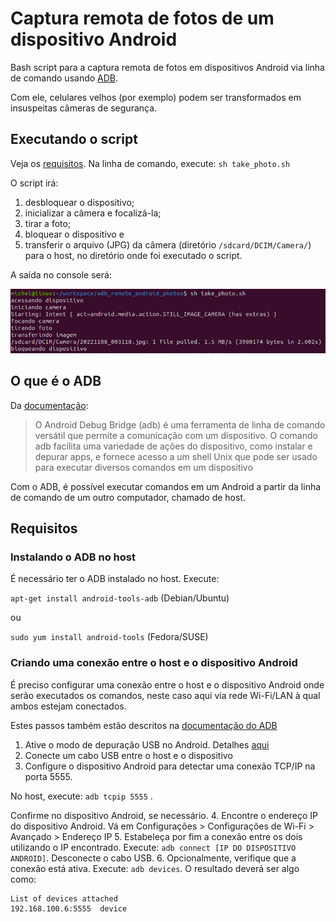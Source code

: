 # Captura remota de fotos de um dispositivo Android
Bash script para a captura remota de fotos em dispositivos Android via linha de comando usando [ADB](https://developer.android.com/studio/command-line/adb?hl=pt-br).

Com ele, celulares velhos (por exemplo) podem ser transformados em insuspeitas câmeras de segurança.

## Executando o script
Veja os [requisitos](#requisitos). Na linha de comando, execute: `sh take_photo.sh`

O script irá:
1. desbloquear o dispositivo;
2. inicializar a câmera e focalizá-la;
3. tirar a foto;
4. bloquear o dispositivo e 
5. transferir o arquivo (JPG) da câmera (diretório `/sdcard/DCIM/Camera/`) para o host, no diretório onde foi executado o script.

A saída no console será:

![saída no console](assets/console_output.png)

## O que é o ADB
Da [documentação](https://developer.android.com/studio/command-line/adb?hl=pt-br):
>O Android Debug Bridge (adb) é uma ferramenta de linha de comando versátil que permite a comunicação com um dispositivo. O comando adb facilita uma variedade de ações do dispositivo, como instalar e depurar apps, e fornece acesso a um shell Unix que pode ser usado para executar diversos comandos em um dispositivo

Com o ADB, é possível executar comandos em um Android a partir da linha de comando de um outro computador, chamado de host.

## Requisitos

### Instalando o ADB no host

É necessário ter o ADB instalado no host. Execute:

`apt-get install android-tools-adb` (Debian/Ubuntu) 

ou

`sudo yum install android-tools` (Fedora/SUSE)

### Criando uma conexão entre o host e o dispositivo Android

É preciso configurar uma conexão entre o host e o dispositivo Android onde serão executados os comandos, neste caso aqui via rede Wi-Fi/LAN à qual ambos estejam conectados. 

Estes passos também estão descritos na [documentação do ADB](https://developer.android.com/studio/command-line/adb?hl=pt-br#wireless)

1. Ative o modo de depuração USB no Android. Detalhes [aqui](https://developer.android.com/studio/debug/dev-options?hl=pt-br#:~:text=Para%20ativar%20as%20op%C3%A7%C3%B5es%20do,o%20dispositivo%20%3E%20N%C3%BAmero%20da%20vers%C3%A3o)
2. Conecte um cabo USB entre o host e o dispositivo
3. Configure o dispositivo Android para detectar uma conexão TCP/IP na porta 5555. 

No host, execute: `adb tcpip 5555` . 

Confirme no dispositivo Android, se necessário.
4. Encontre o endereço IP do dispositivo Android. Vá em Configurações > Configurações de Wi-Fi > Avançado > Endereço IP
5. Estabeleça por fim a conexão entre os dois utilizando o IP encontrado. Execute: `adb connect [IP DO DISPOSITIVO ANDROID]`. Desconecte o cabo USB.
6. Opcionalmente, verifique que a conexão está ativa. Execute: `adb devices`. O resultado deverá ser algo como:
```
List of devices attached
192.168.100.6:5555	device
```